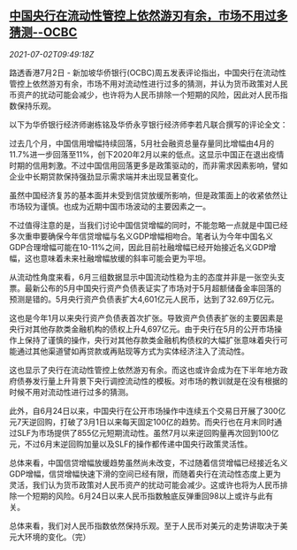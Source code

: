 <!--1625220062000-->
[中国央行在流动性管控上依然游刃有余，市场不用过多猜测--OCBC](https://cn.reuters.com/article/ocbc-pboc-liquidity-regulation-0702-fri-idCNKCS2E80WQ)
------

<div><i>2021-07-02T09:49:18Z</i></div><p>路透香港7月2日 - 新加坡华侨银行(OCBC)周五发表评论指出，中国央行在流动性管控上依然游刃有余，市场不用对流动性进行过多的猜测，并认为货币政策对人民币资产的扰动可能会减少，也许将为人民币排除一个短期的风险，因此对人民币指数保持乐观。</p><p>以下为华侨银行经济师谢栋铭及华侨永亨银行经济师李若凡联合撰写的评论全文：</p><p>过去几个月，中国信用增幅持续回落，5月社会融资总量存量同比增幅由4月的11.7%进一步回落至11%，创下2020年2月以来的低点。这显示中国正在退出疫情时期的信用刺激。不过中国信用回落更多是政策驱动的，而非需求因素影响，譬如企业中长期贷款保持强劲显示需求端并未出现显著变化。</p><p>虽然中国经济复苏的基本面并未受到信贷放缓所影响，但是政策面上的收紧依然让市场较为谨慎。也成为近期中国市场波动的主要因素之一。</p><p>不过值得注意的是，当我们讨论中国信贷增幅的同时，不能忽略一点就是中国已经多次重申要确保今年信贷增幅与名义GDP增幅相吻合。笔者认为今年中国名义GDP合理增幅可能在10-11%之间，因此目前社融增幅已经开始接近名义GDP增幅，这也意味着未来社融增幅放缓的斜率可能会更为平坦。</p><p>从流动性角度来看，6月三组数据显示中国流动性稳为主的态度并非是一张空头支票。最新公布的5月中国央行资产负债表证实了市场对于5月超额储备金率回落的预测是错的。5月央行资产负债表扩大4,601亿元人民币，达到了32.69万亿元。</p><p>这也是今年1月以来央行资产负债表首次扩张。导致资产负债表扩张的主要因素是央行对其他存款类金融机构的债权上升4,697亿元。由于央行在5月的公开市场操作上保持了谨慎的操作，央行对其他存款类金融机构债权的大幅扩张意味着央行可能通过其他渠道譬如再贷款或再贴现等方式为实体经济注入了流动性。</p><p>这也显示了央行在流动性管控上依然游刃有余。而这也或许会成为在下半年地方政府债券发行量上升背景下央行调控流动性的模板。对市场的教训就是在没有根据的时候不用对流动性进行过多的猜测。</p><p>此外，自6月24日以来，中国央行在公开市场操作中连续五个交易日开展了300亿元7天逆回购，打破了3月1日以来每天固定100亿的趋势。而央行也在月末同时通过SLF为市场提供了855亿元短期流动性。虽然7月以来逆回购量再次回到100亿元，不过6月末逆回购加量以及SLF的操作都传递中国央行政策灵活性。</p><p>总体来看，中国信贷增幅放缓趋势虽然尚未改变，不过随着信贷增幅已经接近名义GDP增幅，信贷增幅快速下滑的空间已经有限，而随着央行在流动性态度上更为灵活，我们认为货币政策对人民币资产的扰动可能会减少。这或许也将为人民币排除一个短期的风险。6月24日以来人民币指数触底反弹重回98以上或许与此有关。</p><p>总体来看，我们对人民币指数依然保持乐观。至于人民币对美元的走势讲取决于美元大环境的变化。（完）</p>
